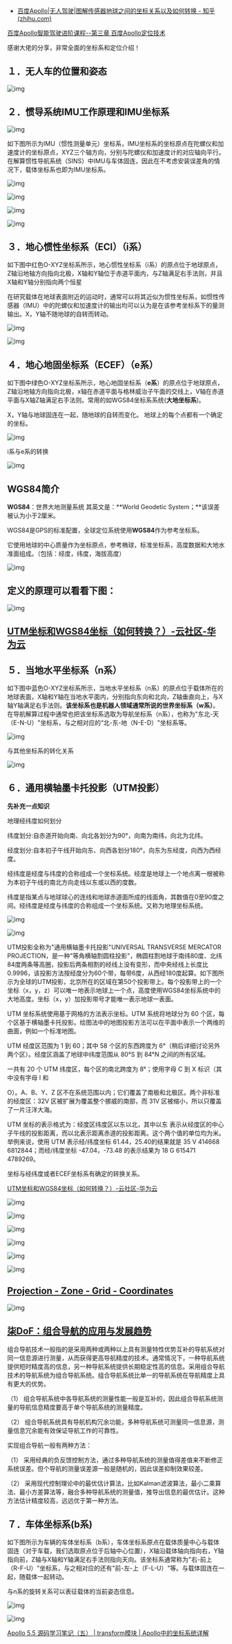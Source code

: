 - [百度Apollo|无人驾驶|图解传感器地球之间的坐标关系以及如何转换 - 知乎 (zhihu.com)](https://zhuanlan.zhihu.com/p/377320096)

[百度Apollo智能驾驶进阶课程--第三章 百度Apollo定位技术](https://link.zhihu.com/?target=https%3A//blog.csdn.net/dreautumn/article/details/107897196%3Fspm%3D1001.2014.3001.5501)

感谢大佬的分享，非常全面的坐标系和定位介绍！

## １．无人车的位置和姿态

![img](https://pic2.zhimg.com/80/v2-e052d4bca1370eaae205f4f281085e75_720w.jpg)

## ２．惯导系统IMU**工作原理和**IMU坐标系

![img](https://pic4.zhimg.com/80/v2-bc0b32624c2052d2f06f4cb86fccc1c3_720w.jpg)

如下图所示为IMU（惯性测量单元）坐标系，IMU坐标系的坐标原点在陀螺仪和加速度计的坐标原点，XYZ三个轴方向，分别与陀螺仪和加速度计的对应轴向平行。在解算惯性导航系统（SINS）中IMU与车体固连，因此在不考虑安装误差角的情况下，载体坐标系也即为IMU坐标系。

![img](https://pic1.zhimg.com/80/v2-6409c8af8826d3f59f61f0976472887c_720w.jpg)

![img](https://pic3.zhimg.com/80/v2-26ddf8fb320731d98cd10343eff83006_720w.jpg)

![img](https://pic2.zhimg.com/80/v2-4ebd542dfe0ba45fe325d079ce4244a5_720w.jpg)

![img](https://pic3.zhimg.com/80/v2-9d2a273e101f4cffaeb9f595303d51ce_720w.jpg)

## ３．地心惯性坐标系（ECI）（i系）

如下图中红色O-XYZ坐标系所示，地心惯性坐标系（i系）的原点位于地球原点，Z轴沿地轴方向指向北极，X轴和Y轴位于赤道平面内，与Z轴满足右手法则，并且X轴和Y轴分别指向两个恒星

在研究载体在地球表面附近的运动时，通常可以将其近似为惯性坐标系，如惯性传感器（IMU）中的陀螺仪和加速度计的输出均可以认为是在该参考坐标系下的量测输出。X，Y轴不随地球的自转而转动。

![img](https://pic4.zhimg.com/80/v2-ffec3fda3c19109416add61fe85676a3_720w.jpg)

![img](https://pic3.zhimg.com/80/v2-20812ee376702c122e15c93d686ecbf2_720w.jpg)



## ４．地心地固坐标系（ECEF）（e系）

如下图中绿色O-XYZ坐标系所示，地心地固坐标系（**e系**）的原点位于地球原点，Z轴沿地轴方向指向北极，x轴在赤道平面与格林威治子午面的交线上，V轴在赤道平面与X轴Z轴满足右手法则。常用的如WGS84坐标系系统(**大地坐标系**)。

X，Y轴与地球固连在一起，随地球的自转而变化。 地球上的每个点都有一个确定的坐标。

![img](https://pic4.zhimg.com/80/v2-91b0ee2bcc40e017f0d4b3d0cc612bff_720w.jpg)

i系与e系的转换

![img](https://pic3.zhimg.com/80/v2-c614b2a2a10526b82e9f562ec956fb5e_720w.png)

## WGS84简介

**WGS84**：世界大地测量系统 其英文是：**World Geodetic System；**该误差被认为小于2厘米。

WGS84是GPS的标准配置，全球定位系统使用**WGS84**作为参考坐标系。

它使用地球的中心质量作为坐标原点，参考椭球，标准坐标系，高度数据和大地水准面组成。（包括：经度，纬度，海拔高度）

![img](https://pic4.zhimg.com/80/v2-5321ec7d41f04b1e6f3dfc45e00ab497_720w.jpg)

## 定义的原理可以看看下图：

![img](https://pic2.zhimg.com/80/v2-5a080a946c8f5f9bc55031f233fc76ad_720w.jpg)

## [UTM坐标和WGS84坐标（如何转换？）-云社区-华为云](https://link.zhihu.com/?target=https%3A//bbs.huaweicloud.com/blogs/207010)



## ５．当地水平坐标系（n系）

如下图中蓝色O-XYZ坐标系所示，当地水平坐标系（n系）的原点位于载体所在的地球表面，X轴和Y轴在当地水平面内，分别指向东向和北向，Z轴垂直向上，与X轴Y轴满足右手法则。**该坐标系也是机器人领域通常所说的世界坐标系（w系）**。在导航解算过程中通常也把该坐标系选取为导航坐标系（n系），也称为"东北-天（E-N-U）"坐标系，与之相对应的“北-东-地（N-E-D）"坐标系等。

![img](https://pic4.zhimg.com/80/v2-d6053e889704a33227944802701cf993_720w.jpg)

与其他坐标系的转化关系

![img](https://pic2.zhimg.com/80/v2-629e818aa1183c083a2fbd68a2c16251_720w.png)

## ６．通用横轴墨卡托投影（UTM投影）

**先补充一点知识**

地理经纬度如何划分

纬度划分:自赤道开始向南、向北各划分为90°，向南为南纬，向北为北纬。

经度划分:自本初子午线开始向东、向西各划分180°，向东为东经度，向西为西经度。

经纬度是经度与纬度的合称组成一个坐标系统。经度是地球上一个地点离一根被称为本初子午线的南北方向走线以东或以西的度数。

纬度是指某点与地球球心的连线和地球赤道面所成的线面角，其数值在0至90度之间。经纬度是经度与纬度的合称组成一个坐标系统。又称为地理坐标系统。

![img](https://pic1.zhimg.com/80/v2-bbee9a36b17f17836114f76ef377ca10_720w.jpg)

![img](https://pic2.zhimg.com/80/v2-3eb28e66a2d4f50287781aaddacca531_720w.jpg)



UTM投影全称为"通用横轴墨卡托投影"UNIVERSAL TRANSVERSE MERCATOR PROJECTION，是一种"等角横轴割圆柱投影"，椭圆柱割地球于南纬80度、北纬84度两条等高圈，投影后两条相割的经线上没有变形，而中央经线上长度比0.9996，该投影方法按经度分为60个带，每带6度，从西经180度起算。如下图所示为全球的UTM投影，北京所在的区域在第50个投影带上。每个投影带上的一个坐标（x，y，z）可以唯一地表示地球上一个点，高度使用WGS84坐标系统中的大地高度。坐标（x，y）加投影带号才能唯一表示地球一表面。

UTM 坐标系统使用基于网格的方法表示坐标。UTM 系统将地球分为 60 个区，每个区基于横轴墨卡托投影。绘图法中的地图投影方法可以在平面中表示一个两维的曲面，例如一个标准地图。

UTM 经度区范围为 1 到 60；其中 58 个区的东西跨度为 6°（稍后详细讨论另外两个区）。经度区涵盖了地球中纬度范围从 80°S 到 84°N 之间的所有区域。

一共有 20 个 UTM 纬度区，每个区的南北跨度为 8°；使用字母 C 到 X 标识（其中没有字母 I 和

O）。A、B、Y、Z 区不在系统范围以内；它们覆盖了南极和北极区。两个非标准的经度区：32V 区被扩展为覆盖整个挪威的南部，而 31V 区被缩小，所以只覆盖了一片汪洋大海。

UTM 坐标的表示格式为：经度区纬度区以东以北，其中以东 表示从经度区的中心子午线的投影距离，而以北表示距离赤道的投影距离。这个两个值的单位均为米。举例来说，使用 UTM 表示经/纬度坐标 61.44，25.40的结果就是 35 V 414668 6812844；而经/纬度坐标 -47.04，-73.48 的表示结果为 18 G 615471 4789269。

坐标与经纬度或者ECEF坐标系有确定的转换关系。

[UTM坐标和WGS84坐标（如何转换？）-云社区-华为云](https://link.zhihu.com/?target=https%3A//bbs.huaweicloud.com/blogs/207010)

![img](https://pic4.zhimg.com/80/v2-1c1c1512ad30cdcd498f6531295c13af_720w.jpg)

![img](https://pic1.zhimg.com/80/v2-7aab09d58a5e22b65d6245820e439bfc_720w.jpg)

![img](https://pic3.zhimg.com/80/v2-26e4116386f660e719b398fb1aa70d6e_720w.jpg)

![img](https://pic4.zhimg.com/80/v2-384607387e68acc68ce56f3b3d1ff31b_720w.jpg)

![img](https://pic3.zhimg.com/80/v2-97414e95e982ba2fece4fadaf23f169a_720w.jpg)

![img](https://pic4.zhimg.com/80/v2-5321ec7d41f04b1e6f3dfc45e00ab497_720w.jpg)

## [Projection - Zone - Grid - Coordinates](https://link.zhihu.com/?target=http%3A//geokov.com/Education/utm.aspx)

![img](https://pic4.zhimg.com/80/v2-80501c571dcb0b017ef982ba22077c07_720w.jpg)

## [柒DoF：组合导航的应用与发展趋势](https://zhuanlan.zhihu.com/p/149922151)

组合导航技术一般指的是采用两种或两种以上具有测量特性优势互补的导航系统对同一信息源进行测量，从而获得更高导航精度的技术。通常情况下，一种导航系统提供短时精度高的信息，另一种导航系统提供长期稳定性高的信息。采用组合导航技术的导航系统为组合导航系统。组合导航系统比单一的导航系统在导航精度上具有更大的优势。

（1） 组合导航系统中各导航系统的测量性能一般是互补的，因此组合导航系统测量的导航信息精度要高于单个导航系统的测量精度。

（2） 组合导航系统具有导航机构冗余功能，多种导航系统可测量同一信息源，测量信息冗余能有效保证导航工作的可靠性。

实现组合导航一般有两种方法：

（1） 采用经典的负反馈控制方法，通过多种导航系统的测量值得差值来不断修正系统误差。但个导航的测量误差源一般是随机的，因此误差抑制效果较差。

（2） 采用现代控制理论中的最优估计算法，比如Kalman滤波算法，最小二乘算法、最小方差算法等，融合多种导航系统的测量值，推导出信息的最优估计。这种方法估计精度较高，远远优于第一种方法。



## ７．车体坐标系(b系)

如下图所示为车辆的车体坐标系（b系），车体坐标系原点在载体质量中心与载体固连（对于车载，我们选取原点位于后轴中心位置），X轴沿载体轴向指向右，Y轴指向前，Z轴与X轴和Y轴满足右手法则指向天向。该坐标系通常称为"右-前上（R-F-U）"坐标系，与之相对应的还有"前-左-上（F-L-U）"等。与载体固连在一起，随载体一起转动。

与n系的旋转关系可以表征载体的当前姿态信息。



![img](https://pic3.zhimg.com/80/v2-6a340137780c3da87760617740c24b66_720w.png)

![img](https://pic1.zhimg.com/80/v2-05bfec1629b53d01c4bc68599fd1ad8c_720w.jpg)

[Apollo 5.5 源码学习笔记（五） | transform模块 | Apollo中的坐标系统详解](https://link.zhihu.com/?target=https%3A//blog.csdn.net/zhanghm1995/article/details/106151288)